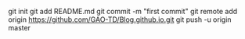 git init
git add README.md
git commit -m "first commit"
git remote add origin https://github.com/GAO-TD/Blog.github.io.git
git push -u origin master
                

